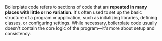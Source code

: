 Boilerplate code refers to sections of code that are **repeated in many places with little or no variation**. It's often used to set up the basic structure of a program or application, such as initializing libraries, defining classes, or configuring settings. While necessary, boilerplate code usually doesn't contain the core logic of the program—it's more about setup and consistency.